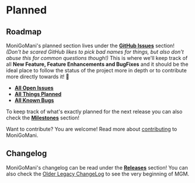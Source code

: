 # Planned

## Roadmap

MoniGoMani's planned section lives under the [**GitHub Issues**](https://github.com/Rikj000/MoniGoMani/issues) section!
*(Don't be scared GitHub likes to pick bad names for things, but also don't abuse this for common questions though!)*
This is where we'll keep track of all **New Feature, Feature Enhancements and BugFixes** and it should be the ideal place to follow the status of the project more in depth or to contribute more directly towards it! :handshake:

- [**All Open Issues**](https://github.com/Rikj000/MoniGoMani/issues)
- [**All Things Planned**](https://github.com/Rikj000/MoniGoMani/issues?q=is%3Aissue+is%3Aopen+label%3APlanned)
- [**All Known Bugs**](https://github.com/Rikj000/MoniGoMani/issues?q=is%3Aissue+is%3Aopen+label%3A%22Bug+-+Fix+Needed%22)

To keep track of what's exactly planned for the next release you can also check the [**Milestones**](https://github.com/Rikj000/MoniGoMani/milestones) section!

Want to contribute? You are welcome! Read more about [contributing](CONTRIBUTING.md) to MoniGoMani.

## Changelog

MoniGoMani's changelog can be read under the [**Releases**](https://github.com/Rikj000/MoniGoMani/releases/) section!
You can also check the [Older Legacy ChangeLog](https://github.com/Rikj000/MoniGoMani/blob/main/CHANGELOG.md) to see the very beginning of MGM.
